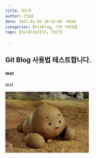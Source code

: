 ```yaml
---
title: 테스트
author: 안성윤
date: 2021-01-03 18:32:00 -0500
categories: [GitBlog, 기본 사용법]
tags: [GitBlogTEST, TEST]

---
```


## Git Blog 사용법 테스트합니다.

#### test

test

![이게뭐지](/assets/img/poo.jpg)


